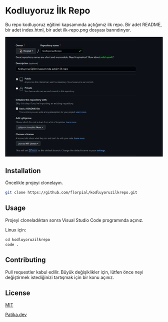# Kodluyoruz İlk Repo
Bu repo kodluyoruz eğitimi kapsamında açtığımız ilk repo. Bir adet README, bir adet index.html, bir adet ilk-repo.png dosyası barındırıyor. 

![ilk-repo](https://github.com/florpial/kodluyoruzilkrepo/blob/main/ilk-repo.png)

## Installation
Öncelikle projeyi clonelayın. 
```bash
git clone https://github.com/florpial/kodluyoruzilkrepo.git
```

## Usage

Projeyi cloneladıktan sonra Visual Studio Code programında açınız.

Linux için:
```linux
cd kodluyoruzilkrepo
code .
```

## Contributing
Pull requestler kabul edilir. Büyük değişiklikler için, lütfen önce neyi değiştirmek istediğinizi tartışmak için bir konu açınız.


## License
[MIT](https://choosealicense.com/licenses/mit/)

[Patika.dev](www.patika.dev)
